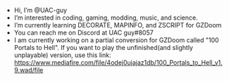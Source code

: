 -  Hi, I’m @UAC-guy
-  I’m interested in coding, gaming, modding, music, and science.
-  I’m currently learning DECORATE, MAPINFO, and ZSCRIPT for GZDoom
-  You can reach me on Discord at UAC guy#8057
-  I am currently working on a partial conversion for GZDoom called "100 Portals to Hell". If you want to play the unfinished(and slightly unplayable) version, use this link:
https://www.mediafire.com/file/4odej0ujajaz1db/100_Portals_to_Hell_v1.9.wad/file
